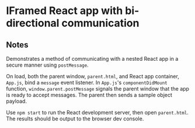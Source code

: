# IFramed React app with bi-directional communication

## Notes

Demonstrates a method of communicating with a nested React app in a secure manner using `postMessage`.

On load, both the parent window, `parent.html`, and React app container, `App.js`, bind a `message` event listener. In `App.js`'s `componentDidMount` function, `window.parent.postMessage` signals the parent window that the app is ready to accept messages. The parent then sends a sample object payload.

Use `npm start` to run the React development server, then open `parent.html`. The results should be output to the browser dev console.
